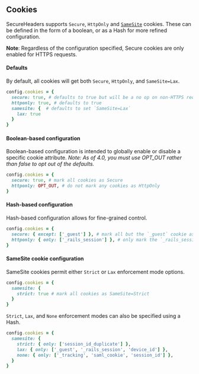 ## Cookies

SecureHeaders supports `Secure`, `HttpOnly` and [`SameSite`](https://tools.ietf.org/html/draft-west-first-party-cookies-07) cookies. These can be defined in the form of a boolean, or as a Hash for more refined configuration.

__Note__: Regardless of the configuration specified, Secure cookies are only enabled for HTTPS requests.

#### Defaults

By default, all cookies will get both `Secure`, `HttpOnly`, and `SameSite=Lax`.

```ruby
config.cookies = {
  secure: true, # defaults to true but will be a no op on non-HTTPS requests
  httponly: true, # defaults to true
  samesite: {  # defaults to set `SameSite=Lax`
    lax: true
  }
}
```

#### Boolean-based configuration

Boolean-based configuration is intended to globally enable or disable a specific cookie attribute. *Note: As of 4.0, you must use OPT_OUT rather than false to opt out of the defaults.*

```ruby
config.cookies = {
  secure: true, # mark all cookies as Secure
  httponly: OPT_OUT, # do not mark any cookies as HttpOnly
}
```

#### Hash-based configuration

Hash-based configuration allows for fine-grained control.

```ruby
config.cookies = {
  secure: { except: ['_guest'] }, # mark all but the `_guest` cookie as Secure
  httponly: { only: ['_rails_session'] }, # only mark the `_rails_session` cookie as HttpOnly
}
```

#### SameSite cookie configuration

SameSite cookies permit either `Strict` or `Lax` enforcement mode options.

```ruby
config.cookies = {
  samesite: {
    strict: true # mark all cookies as SameSite=Strict
  }
}
```

`Strict`, `Lax`, and `None` enforcement modes can also be specified using a Hash.

```ruby
config.cookies = {
  samesite: {
    strict: { only: ['session_id_duplicate'] },
    lax: { only: ['_guest', '_rails_session', 'device_id'] },
    none: { only: ['_tracking', 'saml_cookie', 'session_id'] },
  }
}
```
